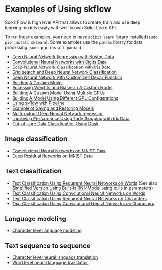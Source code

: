 # Examples of Using skflow

Scikit Flow is high level API that allows to create,
train and use deep learning models easily with well
known Scikit Learn API.

To run these examples, you need to have `scikit learn` library installed (`sudo pip install sklearn`).
Some examples use the `pandas` library for data processing (`sudo pip install pandas`).

* [Deep Neural Network Regression with Boston Data](boston.py)
* [Convolutional Neural Networks with Digits Data](digits.py)
* [Deep Neural Network Classification with Iris Data](iris.py)
* [Grid search and Deep Neural Network Classification](iris_gridsearch_cv.py)
* [Deep Neural Network with Customized Decay Function](iris_custom_decay_dnn.py)
* [Building A Custom Model](iris_custom_model.py)
* [Accessing Weights and Biases in A Custom Model](mnist_weights.py)
* [Building A Custom Model Using Multiple GPUs](multiple_gpu.py)
* [Building A Model Using Different GPU Configurations](iris_config_addon.py)
* [Using skflow with Pipeline](iris_with_pipeline.py)
* [Example of Saving and Restoring Models](iris_save_restore.py)
* [Multi-output Deep Neural Network regression](multioutput_regression.py)
* [Improving Performance Using Early Stopping with Iris Data](iris_val_based_early_stopping.py)
* [Out-of-core Data Classification Using Dask](out_of_core_data_classification.py)


## Image classification

* [Convolutional Neural Networks on MNIST Data](mnist.py)
* [Deep Residual Networks on MNIST Data](resnet.py)


## Text classification

* [Text Classification Using Recurrent Neural Networks on Words](text_classification.py)
(See also [Simplified Version Using Built-in RNN Model](text_classification_builtin_rnn_model.py) using built-in parameters)
* [Text Classification Using Convolutional Neural Networks on Words](text_classification_cnn.py)
* [Text Classification Using Recurrent Neural Networks on Characters](text_classification_character_rnn.py)
* [Text Classification Using Convolutional Neural Networks on Characters](text_classification_character_cnn.py)


## Language modeling

* [Character level language modeling](language_model.py)


## Text sequence to sequence

* [Character level neural language translation](neural_translation.py)
* [Word level neural language translation](neural_translation_word.py)
